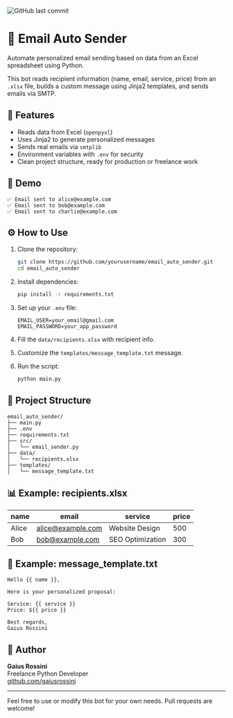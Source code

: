 ![GitHub last commit](https://img.shields.io/github/last-commit/gaiusrossini/email_auto_sender?style=flat-square)

# 📧 Email Auto Sender

Automate personalized email sending based on data from an Excel spreadsheet using Python.

This bot reads recipient information (name, email, service, price) from an `.xlsx` file, builds a custom message using Jinja2 templates, and sends emails via SMTP.

## 🚀 Features

- Reads data from Excel (`openpyxl`)
- Uses Jinja2 to generate personalized messages
- Sends real emails via `smtplib`
- Environment variables with `.env` for security
- Clean project structure, ready for production or freelance work

## 📸 Demo

```
✅ Email sent to alice@example.com
✅ Email sent to bob@example.com
✅ Email sent to charlie@example.com
```

## ⚙️ How to Use

1. Clone the repository:
   ```bash
   git clone https://github.com/yourusername/email_auto_sender.git
   cd email_auto_sender
   ```

2. Install dependencies:
   ```bash
   pip install -r requirements.txt
   ```

3. Set up your `.env` file:
   ```
   EMAIL_USER=your_email@gmail.com
   EMAIL_PASSWORD=your_app_password
   ```

4. Fill the `data/recipients.xlsx` with recipient info.

5. Customize the `templates/message_template.txt` message.

6. Run the script:
   ```bash
   python main.py
   ```

## 🧱 Project Structure

```
email_auto_sender/
├── main.py
├── .env
├── requirements.txt
├── src/
│   └── email_sender.py
├── data/
│   └── recipients.xlsx
├── templates/
│   └── message_template.txt
```

## 📊 Example: recipients.xlsx

| name   | email               | service         | price |
|--------|---------------------|------------------|--------|
| Alice  | alice@example.com   | Website Design   | 500    |
| Bob    | bob@example.com     | SEO Optimization | 300    |

## 📝 Example: message_template.txt

```
Hello {{ name }},

Here is your personalized proposal:

Service: {{ service }}
Price: ${{ price }}

Best regards,
Gaius Rossini
```

## 👤 Author

**Gaius Rossini**  
Freelance Python Developer  
[github.com/gaiusrossini](https://github.com/gaiusrossini)

---

Feel free to use or modify this bot for your own needs. Pull requests are welcome!
